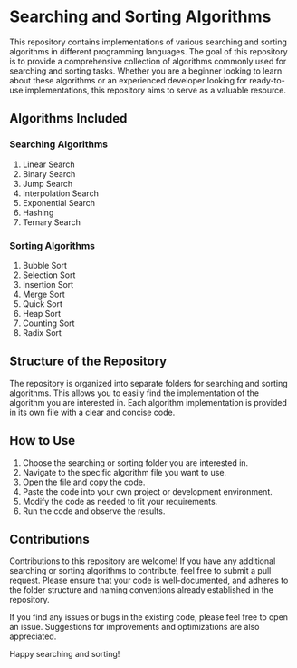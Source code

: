 # Searching and Sorting Algorithms

This repository contains implementations of various searching and sorting algorithms in different programming languages. The goal of this repository is to provide a comprehensive collection of algorithms commonly used for searching and sorting tasks. Whether you are a beginner looking to learn about these algorithms or an experienced developer looking for ready-to-use implementations, this repository aims to serve as a valuable resource.

## Algorithms Included

### Searching Algorithms

1. Linear Search
2. Binary Search
3. Jump Search
4. Interpolation Search
5. Exponential Search
6. Hashing
7. Ternary Search

### Sorting Algorithms

1. Bubble Sort
2. Selection Sort
3. Insertion Sort
4. Merge Sort
5. Quick Sort
6. Heap Sort
7. Counting Sort
8. Radix Sort

## Structure of the Repository

The repository is organized into separate folders for searching and sorting algorithms. This allows you to easily find the implementation of the algorithm you are interested in. Each algorithm implementation is provided in its own file with a clear and concise code.

## How to Use

1. Choose the searching or sorting folder you are interested in.
2. Navigate to the specific algorithm file you want to use.
3. Open the file and copy the code.
4. Paste the code into your own project or development environment.
5. Modify the code as needed to fit your requirements.
6. Run the code and observe the results.

## Contributions

Contributions to this repository are welcome! If you have any additional searching or sorting algorithms to contribute, feel free to submit a pull request. Please ensure that your code is well-documented, and adheres to the folder structure and naming conventions already established in the repository.

If you find any issues or bugs in the existing code, please feel free to open an issue. Suggestions for improvements and optimizations are also appreciated.

Happy searching and sorting!
